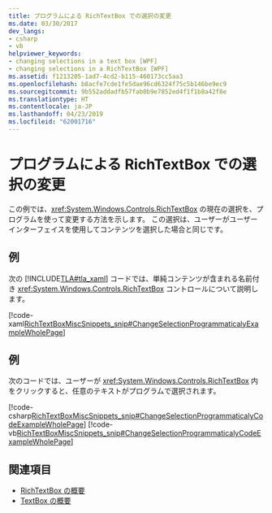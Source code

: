 ```yaml
---
title: プログラムによる RichTextBox での選択の変更
ms.date: 03/30/2017
dev_langs:
- csharp
- vb
helpviewer_keywords:
- changing selections in a text box [WPF]
- changing selections in a RichTextBox [WPF]
ms.assetid: f1213205-1ad7-4cd2-b115-460173cc5aa3
ms.openlocfilehash: b8acfe7cde1fe5dae96cd6324f75c5b146be9ec9
ms.sourcegitcommit: 9b552addadfb57fab0b9e7852ed4f1f1b8a42f8e
ms.translationtype: HT
ms.contentlocale: ja-JP
ms.lasthandoff: 04/23/2019
ms.locfileid: "62001716"
---
```

# <a name="change-selection-in-a-richtextbox-programmatically"></a>プログラムによる RichTextBox での選択の変更
この例では、<xref:System.Windows.Controls.RichTextBox> の現在の選択を、プログラムを使って変更する方法を示します。 この選択は、ユーザーがユーザー インターフェイスを使用してコンテンツを選択した場合と同じです。  
  
## <a name="example"></a>例  
 次の [!INCLUDE[TLA#tla_xaml](../../../../includes/tlasharptla-xaml-md.md)] コードでは、単純コンテンツが含まれる名前付き <xref:System.Windows.Controls.RichTextBox> コントロールについて説明します。  
  
 [!code-xaml[RichTextBoxMiscSnippets_snip#ChangeSelectionProgrammaticalyExampleWholePage](~/samples/snippets/csharp/VS_Snippets_Wpf/RichTextBoxMiscSnippets_snip/CSharp/ChangeSelectionProgrammaticaly.xaml#changeselectionprogrammaticalyexamplewholepage)]  
  
## <a name="example"></a>例  
 次のコードでは、ユーザーが <xref:System.Windows.Controls.RichTextBox> 内をクリックすると、任意のテキストがプログラムで選択されます。  
  
 [!code-csharp[RichTextBoxMiscSnippets_snip#ChangeSelectionProgrammaticalyCodeExampleWholePage](~/samples/snippets/csharp/VS_Snippets_Wpf/RichTextBoxMiscSnippets_snip/CSharp/ChangeSelectionProgrammaticaly.xaml.cs#changeselectionprogrammaticalycodeexamplewholepage)]
 [!code-vb[RichTextBoxMiscSnippets_snip#ChangeSelectionProgrammaticalyCodeExampleWholePage](~/samples/snippets/visualbasic/VS_Snippets_Wpf/RichTextBoxMiscSnippets_snip/VisualBasic/ChangeSelectionProgrammaticaly.xaml.vb#changeselectionprogrammaticalycodeexamplewholepage)]  
  
## <a name="see-also"></a>関連項目

- [RichTextBox の概要](richtextbox-overview.md)
- [TextBox の概要](textbox-overview.md)
